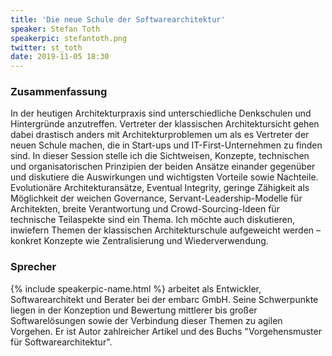 ```yaml
---
title: 'Die neue Schule der Softwarearchitektur'
speaker: Stefan Toth
speakerpic: stefantoth.png
twitter: st_toth
date: 2019-11-05 18:30
---
```


### Zusammenfassung

In der heutigen Architekturpraxis sind unterschiedliche Denkschulen und Hintergründe anzutreffen. Vertreter der klassischen Architektursicht gehen dabei drastisch anders mit Architekturproblemen um als es Vertreter der neuen Schule machen, die in Start-ups und IT-First-Unternehmen zu finden sind. In dieser Session stelle ich die Sichtweisen, Konzepte, technischen und organisatorischen Prinzipien der beiden Ansätze einander gegenüber und diskutiere die Auswirkungen und wichtigsten Vorteile sowie Nachteile. Evolutionäre Architekturansätze, Eventual Integrity, geringe Zähigkeit als Möglichkeit der weichen Governance, Servant-Leadership-Modelle für Architekten, breite Verantwortung und Crowd-Sourcing-Ideen für technische Teilaspekte sind ein Thema. Ich möchte auch diskutieren, inwiefern Themen der klassischen Architekturschule aufgeweicht werden – konkret Konzepte wie Zentralisierung und Wiederverwendung.

### Sprecher

{% include speakerpic-name.html %} arbeitet als Entwickler, Softwarearchitekt und Berater bei der embarc GmbH. Seine Schwerpunkte liegen in der Konzeption und Bewertung mittlerer bis großer Softwarelösungen sowie der Verbindung dieser Themen zu agilen Vorgehen. Er ist Autor zahlreicher Artikel und des Buchs "Vorgehensmuster für Softwarearchitektur".
